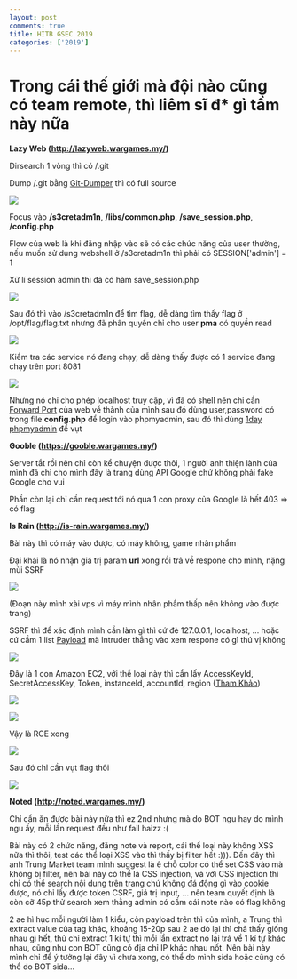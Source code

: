 ```yaml
---
layout: post
comments: true
title: HITB GSEC 2019
categories: ['2019']
---
```

<h1>Trong cái thế giới mà đội nào cũng có team remote, thì liêm sĩ đ* gì tầm này nữa</h1>

**Lazy Web (http://lazyweb.wargames.my/)**

Dirsearch 1 vòng thì có /.git

Dump /.git bằng [Git-Dumper](https://github.com/arthaud/git-dumper) thì có full source 

![](https://i.imgur.com/KdNiOXH.png)

Focus vào **/s3cretadm1n**, **/libs/common.php**, **/save_session.php**, **/config.php**

Flow của web là khi đăng nhập vào sẽ có các chức năng của user thường, nếu muốn sử dụng webshell ở /s3cretadm1n thì phải có SESSION['admin'] = 1

Xử lí session admin thì đã có hàm save_session.php

![](https://i.imgur.com/FHvuV3y.png)

Sau đó thì vào /s3cretadm1n để tìm flag, dễ dàng tìm thấy flag ở /opt/flag/flag.txt nhưng đã phân quyền chỉ cho user **pma** có quyền read

![](https://i.imgur.com/ZJNWE0I.png)

Kiểm tra các service nó đang chạy, dễ dàng thấy được có 1 service đang chạy trên port 8081 

![](https://i.imgur.com/q3VHHEc.png)

Nhưng nó chỉ cho phép localhost truy cập, vì đã có shell nên chỉ cần [Forward Port](https://en.wikipedia.org/wiki/Port_forwarding) của web về thành của mình sau đó dùng user,password có trong file **config.php** để login vào phpmyadmin, sau đó thì dùng [1day phpmyadmin](https://blog.vulnspy.com/2018/06/21/phpMyAdmin-4-8-x-Authorited-CLI-to-RCE/) để vụt 

**Gooble (https://gooble.wargames.my/)**

Server tắt rồi nên chỉ còn kể chuyện được thôi, 1 người anh thiện lành của mình đã chỉ cho mình đây là trang dùng API Google chứ không phải fake Google cho vui

Phần còn lại chỉ cần request tới nó qua 1 con proxy của Google là hết 403 => có flag 

**Is Rain (http://is-rain.wargames.my/)**

Bài này thì có máy vào được, có máy không, game nhân phẩm 

Đại khái là nó nhận giá trị param **url** xong rồi trả về respone cho mình, nặng mùi SSRF

![](https://i.imgur.com/2TXiRgQ.png)

(Đoạn này mình xài vps vì máy mình nhân phẩm thấp nên không vào được trang)

SSRF thì để xác định mình cần làm gì thì cứ đè 127.0.0.1, localhost, ... hoặc cứ cầm 1 list [Payload](https://github.com/swisskyrepo/PayloadsAllTheThings/tree/master/Server%20Side%20Request%20Forgery) mà Intruder thẳng vào xem respone có gì thú vị không

![](https://i.imgur.com/uUUUPmE.png)

Đây là 1 con Amazon EC2, với thể loại này thì cần lấy AccessKeyId, SecretAccessKey, Token, instanceId, accountId, region ([Tham Khảo](https://generaleg0x01.com/2019/03/10/escalating-ssrf-to-rce/))

![](https://i.imgur.com/4y3fMPZ.png)

![](https://i.imgur.com/zw3E4g4.png)

Vậy là RCE xong 

![](https://i.imgur.com/pPsREHd.png)

Sau đó chỉ cần vụt flag thôi 

![](https://i.imgur.com/ijMdmUj.png)

**Noted (http://noted.wargames.my/)**

Chỉ cần ăn được bài này nữa thì ez 2nd nhưng mà do BOT ngu hay do mình ngu ấy, mỗi lần request đều như fail haizz :(

Bài này có 2 chức năng, đăng note và report, cái thể loại này không XSS nữa thì thôi, test các thể loại XSS vào thì thấy bị filter hết :))). Đến đây thì anh Trung Market team mình suggest là ê chỗ color có thể set CSS vào mà không bị filter, nên bài này có thể là CSS injection, và với CSS injection thì chỉ có thể search nội dung trên trang chứ không đá động gì vào cookie được, nó chỉ lấy được token CSRF, giá trị input, ... nên team quyết định là còn cỡ 45p thử search xem thằng admin có cầm cái note nào có flag không 

<script src="https://gist.github.com/matuhn/71ae60e103a856f87da10cb14de9bc7d.js"></script>

2 ae hì hục mỗi người làm 1 kiểu, còn payload trên thì của mình, a Trung thì extract value của tag khác, khoảng 15-20p sau 2 ae dò lại thì chả thấy giống nhau gì hết, thử chỉ extract 1 kí tự thì mỗi lần extract nó lại trả về 1 kí tự khác nhau, cũng như con BOT cũng có địa chỉ IP khác nhau nốt. Nên bài này mình chỉ để ý tưởng lại đây vì chưa xong, có thể do mình sida hoặc cũng có thể do BOT sida...







